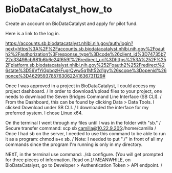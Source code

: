 # BioDataCatalyst_how_to

Create an account on BioDataCatalyst and apply for pilot fund.

Here is a link to the log in.

https://accounts.sb.biodatacatalyst.nhlbi.nih.gov/auth/login?next=https%3A%2F%2Faccounts.sb.biodatacatalyst.nhlbi.nih.gov%2Foauth2%2Fauthorization%3Fresponse_type%3Dcode%26client_id%3D74735b722c33498cb981b6b6e24f659f%26redirect_uri%3Dhttps%253A%252F%252Fplatform.sb.biodatacatalyst.nhlbi.nih.gov%252Foauth2%252Fredirect%26state%3D56VfYiGpbqzHFugrQww5q1Mt52d1gy%26scope%3Dopenid%26nonce%3D4629593785763062241636731129#

Once I was approved in a project in BioDataCatalyst, I could access my project dashboard. /
In order to download/upload files to your project, one needs to download the Seven Bridges Command Line Interface (SB CLI). /
From the Dashboard, this can be found by clicking Data > Data Tools. I clicked Download under SB CLI. /
I downloaded the interface for my preferred system. I chose Linux x64. 

On the terminal I went through my files until I was in the folder with "sb." /
Secure transfer command: scp sb camilla@10.22.9.205:/home/camilla /
Once I had sb on the server, I needed to use this command to be able to run it as a program: chmod a+x sb. /
Note: I needed to put "./" in front of all my commands since the program I'm running is only in my directory.

NEXT, in the terminal use command: ./sb configure. (You will get prompted for three pieces of information. Read on.)/
MEANWHILE, on BioDataCatalyst, go to Developer > Authentication Token > API endpoint. /
